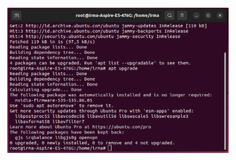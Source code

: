 ![alt text](https://github.com/irma2909/Devops-19/blob/master/Tugas%20Day_4/Screenshot%20from%202023-12-02%2007-51-24.png?raw=true)
